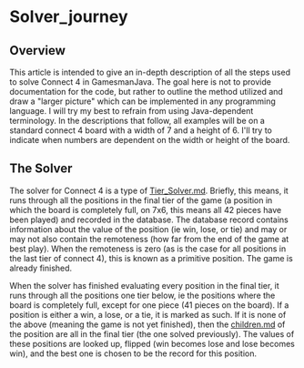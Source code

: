 Solver\_journey
===============

Overview
--------

This article is intended to give an in-depth description of all the steps used to solve Connect 4 in GamesmanJava. The goal here is not to provide documentation for the code, but rather to outline the method utilized and draw a "larger picture" which can be implemented in any programming language. I will try my best to refrain from using Java-dependent terminology. In the descriptions that follow, all examples will be on a standard connect 4 board with a width of 7 and a height of 6. I'll try to indicate when numbers are dependent on the width or height of the board.

The Solver
----------

The solver for Connect 4 is a type of [Tier\_Solver.md](Tier_Solver.md "wikilink"). Briefly, this means, it runs through all the positions in the final tier of the game (a position in which the board is completely full, on 7x6, this means all 42 pieces have been played) and recorded in the database. The database record contains information about the value of the position (ie win, lose, or tie) and may or may not also contain the remoteness (how far from the end of the game at best play). When the remoteness is zero (as is the case for all positions in the last tier of connect 4), this is known as a primitive position. The game is already finished.

When the solver has finished evaluating every position in the final tier, it runs through all the positions one tier below, ie the positions where the board is completely full, except for one piece (41 pieces on the board). If a position is either a win, a lose, or a tie, it is marked as such. If it is none of the above (meaning the game is not yet finished), then the [children.md](children.md "wikilink") of the position are all in the final tier (the one solved previously). The values of these positions are looked up, flipped (win becomes lose and lose becomes win), and the best one is chosen to be the record for this position.
